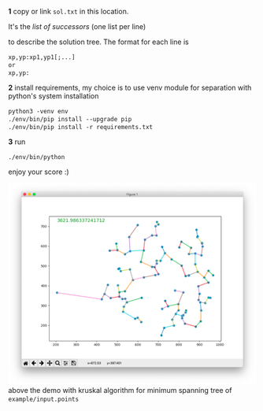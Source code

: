 **1** copy or link `sol.txt` in this location.

It's the *list of successors* (one list per line)

to describe the solution tree. The format for each line is
```
xp,yp:xp1,yp1[;...]
or
xp,yp:
```

**2** install requirements,
my choice is to use venv module
for separation with python's system installation
```
python3 -venv env
./env/bin/pip install --upgrade pip
./env/bin/pip install -r requirements.txt
```

**3** run
```
./env/bin/python
```

enjoy your score :)


![krukal 3621](example/screenshot.png)
above the demo with kruskal algorithm for minimum spanning tree of `example/input.points`
